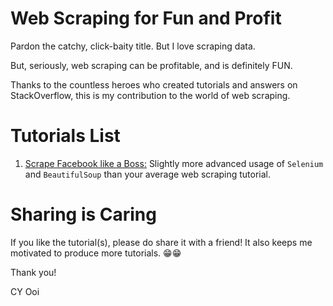 # Web Scraping for Fun and Profit

Pardon the catchy, click-baity title. But I love scraping data.

But, seriously, web scraping can be profitable, and is definitely FUN.

Thanks to the countless heroes who created tutorials and answers on StackOverflow, this is my contribution to the world of web scraping.

# Tutorials List

1. [Scrape Facebook like a Boss:](https://github.com/cy-ooi88/web-scraping-for-fun-and-profit/blob/main/scrape%20facebook.ipynb)
Slightly more advanced usage of ```Selenium``` and ```BeautifulSoup``` than your average web scraping tutorial.

# Sharing is Caring

If you like the tutorial(s), please do share it with a friend! It also keeps me motivated to produce more tutorials. 😁😁

Thank you!

CY Ooi
